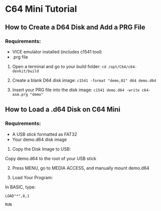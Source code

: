 # C64 Mini Tutorial

## How to Create a D64 Disk and Add a PRG File

### Requirements:
- VICE emulator installed (includes c1541 tool)
- .prg file

1. Open a terminal and go to your build folder:
`cd /opt/C64/c64-devkit/build`

2. Create a blank D64 disk image:
`c1541 -format "demo,01" d64 demo.d64`

3. Insert your PRG file into the disk image:
`c1541 demo.d64 -write c64-asm.prg "demo"`


## How to Load a .d64 Disk on C64 Mini

### Requirements:
- A USB stick formatted as FAT32
- Your demo.d64 disk image

1. Copy the Disk Image to USB:

Copy demo.d64 to the root of your USB stick

2. Press MENU, go to MEDIA ACCESS, and manually mount demo.d64

3. Load Your Program: 

In BASIC, type:

`LOAD"*",8,1`

`RUN`


